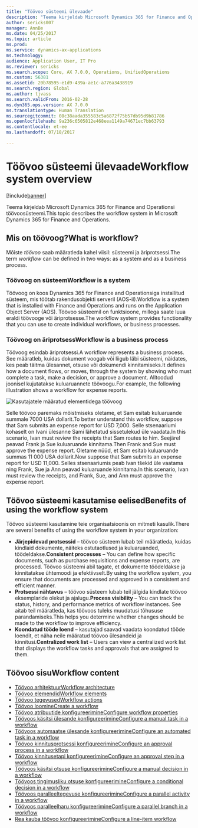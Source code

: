 ```yaml
---
title: "Töövoo süsteemi ülevaade"
description: "Teema kirjeldab Microsoft Dynamics 365 for Finance and Operationsi töövoosüsteemi."
author: sericks007
manager: AnnBe
ms.date: 04/25/2017
ms.topic: article
ms.prod: 
ms.service: dynamics-ax-applications
ms.technology: 
audience: Application User, IT Pro
ms.reviewer: sericks
ms.search.scope: Core, AX 7.0.0, Operations, UnifiedOperations
ms.custom: 56381
ms.assetid: 20b78595-e1d9-439a-ae1c-a776a3438919
ms.search.region: Global
ms.author: tjvass
ms.search.validFrom: 2016-02-28
ms.dyn365.ops.version: AX 7.0.0
ms.translationtype: Human Translation
ms.sourcegitcommit: 08c38aada355583c5a6872f75b57db95d9b81786
ms.openlocfilehash: 9a236c6505812e468eea1149a74671ec7bb63793
ms.contentlocale: et-ee
ms.lasthandoff: 07/18/2017

---
```


# <a name="workflow-system-overview"></a><span data-ttu-id="2128d-103">Töövoo süsteemi ülevaade</span><span class="sxs-lookup"><span data-stu-id="2128d-103">Workflow system overview</span></span>

[!include[banner](../includes/banner.md)]


<span data-ttu-id="2128d-104">Teema kirjeldab Microsoft Dynamics 365 for Finance and Operationsi töövoosüsteemi.</span><span class="sxs-lookup"><span data-stu-id="2128d-104">This topic describes the workflow system in Microsoft Dynamics 365 for Finance and Operations.</span></span>

<a name="what-is-workflow"></a><span data-ttu-id="2128d-105">Mis on töövoog?</span><span class="sxs-lookup"><span data-stu-id="2128d-105">What is workflow?</span></span>
-----------------

<span data-ttu-id="2128d-106">Mõiste *töövoo* saab määratleda kahel viisil: süsteemi ja äriprotsessi.</span><span class="sxs-lookup"><span data-stu-id="2128d-106">The term *workflow* can be defined in two ways: as a system and as a business process.</span></span>
### <a name="workflow-is-a-system"></a><span data-ttu-id="2128d-107">Töövoog on süsteem</span><span class="sxs-lookup"><span data-stu-id="2128d-107">Workflow is a system</span></span>

<span data-ttu-id="2128d-108">Töövoog on koos Dynamics 365 for Finance and Operationsiga installitud süsteem, mis töötab rakendusobjekti serveril (AOS-il).</span><span class="sxs-lookup"><span data-stu-id="2128d-108">Workflow is a system that is installed with Finance and Operations and runs on the Application Object Server (AOS).</span></span> <span data-ttu-id="2128d-109">Töövoo süsteemil on funktsioone, millega saate luua eraldi töövooge või äriprotsesse.</span><span class="sxs-lookup"><span data-stu-id="2128d-109">The workflow system provides functionality that you can use to create individual workflows, or business processes.</span></span>

### <a name="workflow-is-a-business-process"></a><span data-ttu-id="2128d-110">Töövoog on äriprotsess</span><span class="sxs-lookup"><span data-stu-id="2128d-110">Workflow is a business process</span></span>

<span data-ttu-id="2128d-111">Töövoog esindab äriprotsessi.</span><span class="sxs-lookup"><span data-stu-id="2128d-111">A workflow represents a business process.</span></span> <span data-ttu-id="2128d-112">See määratleb, kuidas dokument voogab või liigub läbi süsteemi, näidates, kes peab täitma ülesannet, otsuse või dokumendi kinnitamiseks.</span><span class="sxs-lookup"><span data-stu-id="2128d-112">It defines how a document flows, or moves, through the system by showing who must complete a task, make a decision, or approve a document.</span></span> <span data-ttu-id="2128d-113">Alltoodud joonisel kujutatakse kuluaruannete töövoogu.</span><span class="sxs-lookup"><span data-stu-id="2128d-113">For example, the following illustration shows a workflow for expense reports.</span></span> 

![Kasutajatele määratud elementidega töövoog](./media/workflow_user.gif) 

<span data-ttu-id="2128d-115">Selle töövoo paremaks mõistmiseks oletame, et Sam esitab kuluaruande summale 7000 USA dollarit.</span><span class="sxs-lookup"><span data-stu-id="2128d-115">To better understand this workflow, suppose that Sam submits an expense report for USD 7,000.</span></span> <span data-ttu-id="2128d-116">Selle stsenaariumi kohaselt on Ivani ülesanne Sami lähetatud sissetulekud üle vaadata.</span><span class="sxs-lookup"><span data-stu-id="2128d-116">In this scenario, Ivan must review the receipts that Sam routes to him.</span></span> <span data-ttu-id="2128d-117">Seejärel peavad Frank ja Sue kuluaruande kinnitama.</span><span class="sxs-lookup"><span data-stu-id="2128d-117">Then Frank and Sue must approve the expense report.</span></span> <span data-ttu-id="2128d-118">Oletame nüüd, et Sam esitab kuluaruande summas 11 000 USA dollarit.</span><span class="sxs-lookup"><span data-stu-id="2128d-118">Now suppose that Sam submits an expense report for USD 11,000.</span></span> <span data-ttu-id="2128d-119">Selles stsenaariumis peab Ivan tšekid üle vaatama ning Frank, Sue ja Ann peavad kuluaruande kinnitama.</span><span class="sxs-lookup"><span data-stu-id="2128d-119">In this scenario, Ivan must review the receipts, and Frank, Sue, and Ann must approve the expense report.</span></span>

## <a name="benefits-of-using-the-workflow-system"></a><span data-ttu-id="2128d-120"> Töövoo süsteemi kasutamise eelised</span><span class="sxs-lookup"><span data-stu-id="2128d-120">Benefits of using the workflow system</span></span>

<span data-ttu-id="2128d-121">Töövoo süsteemi kasutamine teie organisatsioonis on mitmeti kasulik.</span><span class="sxs-lookup"><span data-stu-id="2128d-121">There are several benefits of using the workflow system in your organization:</span></span>
-   <span data-ttu-id="2128d-122">**Järjepidevad protsessid** – töövoo süsteem lubab teil määratleda, kuidas kindlaid dokumente, näiteks ostutaotlused ja kuluaruanded, töödeldakse.</span><span class="sxs-lookup"><span data-stu-id="2128d-122">**Consistent processes** – You can define how specific documents, such as purchase requisitions and expense reports, are processed.</span></span> <span data-ttu-id="2128d-123">Töövoo süsteemi abil tagate, et dokumente töödeldakse ja kinnitatakse ühtemoodi ja efektiivselt.</span><span class="sxs-lookup"><span data-stu-id="2128d-123">By using the workflow system, you ensure that documents are processed and approved in a consistent and efficient manner.</span></span>
-   <span data-ttu-id="2128d-124">**Protsessi nähtavus** – töövoo süsteem lubab teil jälgida kindlate töövoo eksemplaride olekut ja ajalugu.</span><span class="sxs-lookup"><span data-stu-id="2128d-124">**Process visibility** – You can track the status, history, and performance metrics of workflow instances.</span></span> <span data-ttu-id="2128d-125">See aitab teil määratleda, kas töövoos tuleks muudatusi tõhususe parandamiseks.</span><span class="sxs-lookup"><span data-stu-id="2128d-125">This helps you determine whether changes should be made to the workflow to improve efficiency.</span></span>
-   <span data-ttu-id="2128d-126">**Koondatud tööde loend** – kasutajad saavad vaadata koondatud tööde loendit, et näha neile määratud töövoo ülesandeid ja kinnitusi.</span><span class="sxs-lookup"><span data-stu-id="2128d-126">**Centralized work list** – Users can view a centralized work list that displays the workflow tasks and approvals that are assigned to them.</span></span>


## <a name="workflow-content"></a><span data-ttu-id="2128d-127">Töövoo sisu</span><span class="sxs-lookup"><span data-stu-id="2128d-127">Workflow content</span></span>

+ [<span data-ttu-id="2128d-128">Töövoo arhitektuur</span><span class="sxs-lookup"><span data-stu-id="2128d-128">Workflow architecture</span></span>](workflow-system-architecture.md)
+ [<span data-ttu-id="2128d-129">Töövoo elemendid</span><span class="sxs-lookup"><span data-stu-id="2128d-129">Workflow elements</span></span>](workflow-elements.md)
+ [<span data-ttu-id="2128d-130">Töövoo tegevused</span><span class="sxs-lookup"><span data-stu-id="2128d-130">Workflow actions</span></span>](workflow-actions.md)
+ [<span data-ttu-id="2128d-131">Töövoo loomine</span><span class="sxs-lookup"><span data-stu-id="2128d-131">Create a workflow</span></span>](create-workflow.md)
+ [<span data-ttu-id="2128d-132">Töövoo atribuutide konfigureerimine</span><span class="sxs-lookup"><span data-stu-id="2128d-132">Configure workflow properties</span></span>](configure-workflow-properties.md)
+ [<span data-ttu-id="2128d-133">Töövoos käsitsi ülesande konfigureerimine</span><span class="sxs-lookup"><span data-stu-id="2128d-133">Configure a manual task in a workflow</span></span>](configure-manual-task-workflow.md)
+ [<span data-ttu-id="2128d-134">Töövoos automaatse ülesande konfigureerimine</span><span class="sxs-lookup"><span data-stu-id="2128d-134">Configure an automated task in a workflow</span></span>](configure-automated-task-workflow.md)
+ [<span data-ttu-id="2128d-135">Töövoo kinnitusprotsessi konfigureerimine</span><span class="sxs-lookup"><span data-stu-id="2128d-135">Configure an approval process in a workflow</span></span>](configure-approval-process-workflow.md)
+ [<span data-ttu-id="2128d-136">Töövoo kinnitusetapi konfigureerimine</span><span class="sxs-lookup"><span data-stu-id="2128d-136">Configure an approval step in a workflow</span></span>](configure-approval-step-workflow.md)
+ [<span data-ttu-id="2128d-137">Töövoos käsitsi otsuse konfigureerimine</span><span class="sxs-lookup"><span data-stu-id="2128d-137">Configure a manual decision in a workflow</span></span>](configure-manual-decision-workflow.md)
+ [<span data-ttu-id="2128d-138">Töövoos tingimusliku otsuse konfigureerimine</span><span class="sxs-lookup"><span data-stu-id="2128d-138">Configure a conditional decision in a workflow</span></span>](configure-conditional-decision-workflow.md)
+ [<span data-ttu-id="2128d-139">Töövoos paralleeltegevuse konfigureerimine</span><span class="sxs-lookup"><span data-stu-id="2128d-139">Configure a parallel activity in a workflow</span></span>](configure-parallel-activity-workflow.md)
+ [<span data-ttu-id="2128d-140">Töövoos paralleelharu konfigureerimine</span><span class="sxs-lookup"><span data-stu-id="2128d-140">Configure a parallel branch in a workflow</span></span>](configure-parallel-branch-workflow.md)
+ [<span data-ttu-id="2128d-141">Rea kauba töövoo konfigureerimine</span><span class="sxs-lookup"><span data-stu-id="2128d-141">Configure a line-item workflow</span></span>](configure-line-item-workflow.md)

